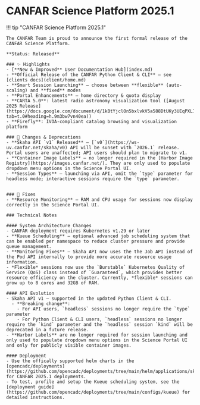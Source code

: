 # CANFAR Science Platform 2025.1

!!! tip "CANFAR Science Platform 2025.1"

    The CANFAR Team is proud to announce the first formal release of the CANFAR Science Platform.
    
    **Status: Released**

    ### ✨ Highlights
    - [**New & Improved** User Documentation Hub](index.md)
    - **Official Release of the CANFAR Python Client & CLI** — see [clients docs](client/home.md)
    - **Smart Session Launching** — choose between **flexible** (auto-scaling) and **fixed** modes
    - **Portal Enhancements** — home directory & quota display
    - **CARTA 5.0**: latest radio astronomy visualization tool ([August 2025 Release](https://docs.google.com/document/d/1kBtYjclOn5bxlvkV5a588DtUKy3UEqPXL78IiTVAMUk/edit?tab=t.0#heading=h.9m3bw7vn40ea))
    - **Firefly**: IVOA-compliant catalog browsing and visualization platform

    ### 📝 Changes & Deprecations
    - **Skaha API `v1` Released** — [`v0`](https://ws-uv.canfar.net/skaha/v0) API will be sunset with `2026.1` release. Portal users are unaffected; API users should plan to migrate to v1.
    - **Container Image Labels** — no longer required in the [Harbor Image Registry](https://images.canfar.net/). They are only used to populate dropdown menu options in the Science Portal UI.
    - **Session Types** — launching via API, omit the `type` parameter for headless mode; interactive sessions require the `type` parameter.
    

    ### 🐛 Fixes
    - **Resource Monitoring** — RAM and CPU usage for sessions now display correctly in the Science Portal UI.

    ### Technical Notes

    #### System Architecture Changes
    - CANFAR deployment requires Kubernetes v1.29 or later
    - **Kueue Scheduling** — optional advanced job scheduling system that can be enabled per namespace to reduce cluster pressure and provide queue management.
    - **Monitoring Fixes** — Skaha API now uses the the Job API instead of the Pod API internally to provide more accurate resource usage information.
    - *Flexible* sessions now use the `Burstable` Kubernetes Quality of Service (QoS) class instead of `Guaranteed`, which provides better resource efficiency on the cluster. Currently, *flexible* sessions can grow up to 8 cores and 32GB of RAM.

    #### API Evolution
    - Skaha API v1 — supported in the updated Python Client & CLI. 
      - **Breaking change**:
        - For API users, `headless` sessions no longer require the `type` parameter
        - For Python Client & CLI users, `headless` sessions no longer require the `kind` parameter and the `headless` session `kind` will be deprecated in a future release.
    - **Harbor Labels** are no longer required for session launching and only used to populate dropdown menu options in the Science Portal UI and only for publicly visible container images.

    #### Deployment
    - Use the offically supported helm charts in the [opencadc/deployments](https://github.com/opencadc/deployments/tree/main/helm/applications/skaha) for CANFAR 2025.1 deployments.
    - To test, profile and setup the Kueue scheduling system, see the [deployment guide](https://github.com/opencadc/deployments/tree/main/configs/kueue) for detailed instructions.